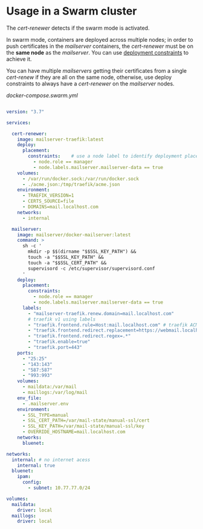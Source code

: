 # Usage in a Swarm cluster

The *cert-renewer* detects if the swarm mode is activated.

In swarm mode, containers are deployed across multiple nodes; in order to push certificates in the *mailserver* containers,
the *cert-renewer* must be on the **same node** as the *mailserver*. You can use [deployment constraints](https://success.docker.com/article/using-contraints-and-labels-to-control-the-placement-of-containers) to achieve it.

You can have multiple *mailservers* getting their certificates from a single *cert-renew* if they are all on the same node, otherwise, use deploy constraints to
always have a *cert-renewer* on the *mailserver* nodes.

_docker-compose.swarm.yml_
```yaml

version: "3.7"

services:

  cert-renewer:
    image: mailserver-traefik:latest
    deploy:
      placement:
        constraints:    # use a node label to identify deployment placement 
          - node.role == manager
          - node.labels.mailserver.mailserver-data == true
    volumes:
      - /var/run/docker.sock:/var/run/docker.sock
      - ./acme.json:/tmp/traefik/acme.json
    environment:
      - TRAEFIK_VERSION=1
      - CERTS_SOURCE=file
      - DOMAINS=mail.localhost.com
    networks:
      - internal

  mailserver:
    image: mailserver/docker-mailserver:latest
    command: > 
      sh -c '
        mkdir -p $$(dirname "$$SSL_KEY_PATH") &&
        touch -a "$$SSL_KEY_PATH" &&
        touch -a "$$SSL_CERT_PATH" &&
        supervisord -c /etc/supervisor/supervisord.conf
      '
    deploy:
      placement:
        constraints:
          - node.role == manager
          - node.labels.mailserver.mailserver-data == true
      labels:
        - "mailserver-traefik.renew.domain=mail.localhost.com"
        # traefik v1 using labels
        - "traefik.frontend.rule=Host:mail.localhost.com" # traefik ACME will handle creation of certificates for this domain
        - "traefik.frontend.redirect.replacement=https://webmail.localhost.com/" # redirect access to smtp/imap domain to and other domain (e.g. webmail or autoconfig)
        - "traefik.frontend.redirect.regex=.*"
        - "traefik.enable=true"
        - "traefik.port=443"
    ports:
      - "25:25"
      - "143:143"
      - "587:587"
      - "993:993"
    volumes:
      - maildata:/var/mail
      - maillogs:/var/log/mail
    env_file:
      - .mailserver.env
    environment:
      - SSL_TYPE=manual
      - SSL_CERT_PATH=/var/mail-state/manual-ssl/cert
      - SSL_KEY_PATH=/var/mail-state/manual-ssl/key
      - OVERRIDE_HOSTNAME=mail.localhost.com
    networks:
      bluenet:

networks:
  internal: # no internet acess
    internal: true
  bluenet:
    ipam:
      config:
        - subnet: 10.77.77.0/24

volumes:
  maildata:
    driver: local
  maillogs:
    driver: local

```